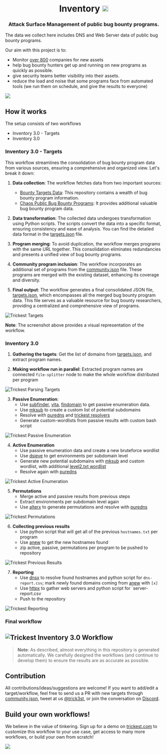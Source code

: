 <h1 align="center">Inventory <a href="https://twitter.com/intent/tweet?text=Inventory%20-%20Asset%20Inventory%20of%20public%20bug%20bounty%20programs.%20https://github.com/trickest/inventory%20by%20%40trick3st&hashtags=security,bugbounty,bugbountytips,assets,infosec,cybersecurity,recon,reconnaissance"><img src="https://img.shields.io/badge/Tweet--lightgrey?logo=twitter&style=social" alt="Tweet" height="20"/></a></h1>
<h3 align="center">Attack Surface Management of public bug bounty programs.</h3>

The data we collect here includes DNS and Web Server data of public bug bounty programs.

Our aim with this project is to:

- Monitor [over 800](targets.json) companies for new assets
- help bug bounty hunters get up and running on new programs as quickly as possible.
- give security teams better visibility into their assets.
- reduce the load and noise that some programs face from automated tools (we run them on schedule, and give the results to everyone)

[<img src="screenshots/banner.png" />](https://trickest.io/auth/register)

## How it works

The setup consists of two workflows

* Inventory 3.0 - Targets
* Inventory 3.0

### Inventory 3.0 - Targets

This workflow streamlines the consolidation of bug bounty program data from various sources, ensuring a comprehensive and organized view. Let's break it down:

1. **Data collection**: The workflow fetches data from two important sources:
   - [Bounty Targets Data](https://github.com/arkadiyt/bounty-targets-data): This repository contains a wealth of bug bounty program information.
   - [Chaos Public Bug Bounty Programs](https://github.com/projectdiscovery/public-bugbounty-programs): It provides additional valuable bug bounty program data.

2. **Data transformation**: The collected data undergoes transformation using Python scripts. The scripts convert the data into a specific format, ensuring consistency and ease of analysis. You can find the detailed data format in the [targets.json](targets.json) file.

3. **Program merging**: To avoid duplication, the workflow merges programs with the same URL together. This consolidation eliminates redundancies and presents a unified view of bug bounty programs.

4. **Community program inclusion**: The workflow incorporates an additional set of programs from the [community.json](community.json) file. These programs are merged with the existing dataset, enhancing its coverage and diversity.

5. **Final output**: The workflow generates a final consolidated JSON file, [targets.json](targets.json), which encompasses all the merged bug bounty program data. This file serves as a valuable resource for bug bounty researchers, providing a centralized and comprehensive view of programs.

![Trickest Targets](screenshots/inventory-3.0-targets.png)

**Note**: The screenshot above provides a visual representation of the workflow.


### Inventory 3.0

1. **Gathering the tagets**: Get the list of domains from [targets.json](targets.json), and extract program names.

2. **Making workflow run in parallel**: Extracted program names are connected `file-splitter` node to make the whole workflow distributed per program

![Trickest Parsing Targets](screenshots/inventory-3.0-parsing-targets.png)


3. **Passive Enumeration**: 
   * Use [subfinder](https://github.com/projectdiscovery/subfinder), [vita](https://github.com/junnlikestea/vita), [findomain](https://github.com/Findomain/Findomain) to get passive enumeration data.
   * Use [mksub](https://github.com/trickest/mksub) to create a custom list of potential subdomains
   * Resolve with [puredns](https://github.com/d3mondev/puredns) and [trickest resolvers](https://github.com/trickest/resolvers)
   * Generate custom-wordlists from passive results with custom bash script

![Trickest Passive Enumeration](screenshots/inventory-3.0-passive.png)

4. **Active Enumeration**
   * Use passive enumeration data and create a new bruteforce wordlist 
   * Use [dsieve](https://github.com/trickest/dsieve) to get environments per subdomain level
   * Generate new potential subdomains with [mksub](https://github.com/trickest/mksub) and custom wordlist, with additional [level2.txt wordlist](https://github.com/trickest/wordlists/blob/main/inventory/levels/level2.txt)
   * Resolve again with [puredns](https://github.com/d3mondev/puredns)
 

![Trickest Active Enumeration](screenshots/inventory-3.0-environments.png)

5. **Permutations**
   * Merge active and passive results from previous steps
   * Extract environments per subdomain level again
   * Use [alterx](https://github.com/projectdiscovery/alterx) to generate permutations and resolve with [puredns](https://github.com/d3mondev/puredns)

![Trickest Permutations](screenshots/inventory-3.0-permutations.png)

6. **Collecting previous results**
   * Use python script that will get all of the previous `hostnames.txt` per program
   * Use [anew](https://github.com/tomnomnom/anew) to get the new hostnames found 
   * zip active, passive, permutations per program to be pushed to repository

![Trickest Previous Results](screenshots/inventory-3.0-previous-results.png)

7. **Reporting**
   * Use [dnsx](https://github.com/projectdiscovery/dnsx) to resolve found hostnames and python script for `dns-report.csv`; mark newly found domains coming from [anew](https://github.com/tomnomnom/anew) with `[x]`
   * Use [httpx](https://github.com/projectdiscovery/httpx) to gather web servers and python script for `server-report.csv
   * Push to the repository

![Trickest Reporting](screenshots/inventory-3.0-reporting.png "Trickest Workflow - Inventory 3.0 - Targets")

### Final workflow

![Trickest Inventory 3.0 Workflow](screenshots/inventory-3.0.png "Trickest Workflow - Inventory 3.0 - Targets")
---

> **Note**: As described, almost everything in this repository is generated automatically. We carefully designed the workflows (and continue to develop them) to ensure the results are as accurate as possible.

## Contribution
All contributions/ideas/suggestions are welcome! If you want to add/edit a target/workflow, feel free to send us a PR with new targets through [community.json](community.json), tweet at us [@trick3st](https://twitter.com/trick3st), or join the conversation on [Discord](https://discord.gg/7HZmFYTGcQ).

## Build your own workflows!
We believe in the value of tinkering. Sign up for a demo on [trickest.com](https://trickest.com) to customize this workflow to your use case, get access to many more workflows, or build your own from scratch!

[<img src="screenshots/banner.png" />](https://trickest.io/auth/register)